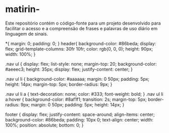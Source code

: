 # matirin-
Este repositório contém o código-fonte para um projeto desenvolvido para facilitar o acesso e a compreensão de frases e palavras de uso diário em linguagem de sinais. 


*{
    margin: 0;
    padding: 0;
}
header{
     background-color: #86beda;
     display: flex;
    grid-template-columns: 30fr 10fr; 
    color: rgb(0, 0, 0);
    height: 90px;
    width: 100%;
}

.nav ul {
    display: flex;
    list-style: none;
    margin-top: 20; 
    background-color: #aeeec3;
    height: 35px;
    display: flex;
    justify-content: center;
}

.nav ul li {
   background-color: #aaaaaa;
    margin: 0 50px;
    padding: 5px;
    height: 14px;
    margin-top: 5px;
    border-radius: 9px;
}

.nav ul li a {
    text-decoration: none;
    color: #333;
    font-weight: bold;
}
.nav ul li a:hover {
    background-color: #8af1f1;
    transition: 2s;
    margin-top: 5px;
    border-radius: 9px;
    margin: 0 50px;
    padding: 5px;
    height: 14px;
}


footer {
    display: flex;
    justify-content: space-around;
    align-items: center;
    background-color: #86beda;
    padding: 10px 0;
    text-align: center;
    width: 100%;
    position: absolute;
    bottom: 0;
}
